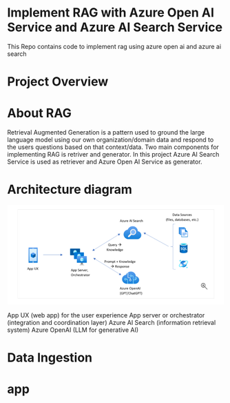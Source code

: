 # Implement RAG with Azure Open AI Service and Azure AI Search Service
This Repo contains code to implement rag using azure open ai and azure ai search

# Project Overview


# About RAG
Retrieval Augmented Generation is a pattern used to ground the large language model using our own organization/domain data and respond to the users questions based on that context/data.
Two main components for implementing RAG is retriver and generator. In this project Azure AI Search Service is used as retriever and Azure Open AI Service as generator.

# Architecture diagram

![screenshot](image.png)

 App UX (web app) for the user experience
 App server or orchestrator (integration and coordination layer)
 Azure AI Search (information retrieval system)
 Azure OpenAI (LLM for generative AI)

# Data Ingestion



# app





